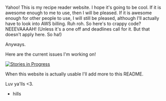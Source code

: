 Yahoo!
This is my recipe reader website. I hope it's going to be cool. If it is awesome enough to me to use, then I will be pleased. If it is awesome enough for other people to use, I will still be pleased, although I'll actually have to look into AWS billing. Ruh roh. So here's to crappy code? NEEEVAAAAH! (Unless it's a one off and deadlines call for it. But that doesn't apply here. So ha!)

Anyways.

Here are the current issues I'm working on!

 [![Stories in Progress](https://badge.waffle.io/hillarysanders/recipereader.svg?label=in%20progress&title=In%20Progress)](http://waffle.io/hillarysanders/recipereader)



When this website is actually usable I'll add more to this README. 

Luv ya'lls <3.

- hills
